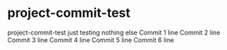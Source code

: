 # project-commit-test
project-commit-test just testing nothing else 
Commit 1 line
Commit 2 line
Commit 3 line
Commit 4 line
Commit 5 line
Commit 6 line
